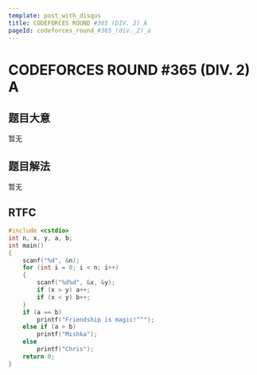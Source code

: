 ```yaml
---
template: post_with_disqus
title: CODEFORCES ROUND #365 (DIV. 2) A
pageId: codeforces_round_#365_(div._2)_a
---
```


# CODEFORCES ROUND #365 (DIV. 2) A
<span id="poem"></span><script>$(function(){$.ajax('/api/poem?rnd='+Date.now()+Math.random()).done(function(data){$('#poem').text(data);});});</script>
## 题目大意
暂无

## 题目解法
暂无

## RTFC

```cpp
#include <cstdio>
int n, x, y, a, b;
int main()
{
    scanf("%d", &n);
    for (int i = 0; i < n; i++)
    {
        scanf("%d%d", &x, &y);
        if (x > y) a++;
        if (x < y) b++;
    }
    if (a == b)
        printf("Friendship is magic!^^");
    else if (a > b)
        printf("Mishka");
    else
        printf("Chris");
    return 0;
}
```
<div id="__comment"></div>
